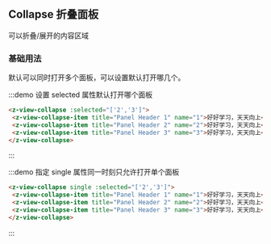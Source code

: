 ## Collapse 折叠面板

可以折叠/展开的内容区域

### 基础用法
默认可以同时打开多个面板，可以设置默认打开哪几个。

:::demo 设置 selected 属性默认打开哪个面板
```html
<z-view-collapse :selected="['2','3']">
 <z-view-collapse-item title="Panel Header 1" name="1">好好学习，天天向上</z-view-collapse-item>
 <z-view-collapse-item title="Panel Header 2" name="2">好好学习，天天向上</z-view-collapse-item>
 <z-view-collapse-item title="Panel Header 3" name="3">好好学习，天天向上</z-view-collapse-item>
</z-view-collapse>
```
:::

:::demo 指定 single 属性同一时刻只允许打开单个面板
```html
<z-view-collapse single :selected="['2','3']">
 <z-view-collapse-item title="Panel Header 1" name="1">好好学习，天天向上</z-view-collapse-item>
 <z-view-collapse-item title="Panel Header 2" name="2">好好学习，天天向上</z-view-collapse-item>
 <z-view-collapse-item title="Panel Header 3" name="3">好好学习，天天向上</z-view-collapse-item>
</z-view-collapse>
```
:::